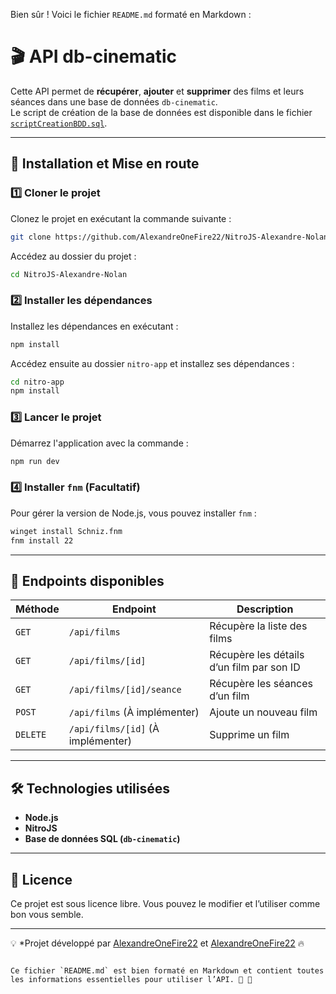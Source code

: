 Bien sûr ! Voici le fichier `README.md` formaté en Markdown :

# 🎬 API db-cinematic  

Cette API permet de **récupérer**, **ajouter** et **supprimer** des films et leurs séances dans une base de données `db-cinematic`.  
Le script de création de la base de données est disponible dans le fichier [`scriptCreationBDD.sql`](./scriptCreationBDD.sql).

---

## 🚀 Installation et Mise en route  

### 1️⃣ Cloner le projet  
Clonez le projet en exécutant la commande suivante :  
```sh
git clone https://github.com/AlexandreOneFire22/NitroJS-Alexandre-Nolan.git
```
Accédez au dossier du projet :
```sh
cd NitroJS-Alexandre-Nolan
```

### 2️⃣ Installer les dépendances
Installez les dépendances en exécutant :
```sh
npm install
```

Accédez ensuite au dossier `nitro-app` et installez ses dépendances :
```sh
cd nitro-app
npm install
```

### 3️⃣ Lancer le projet
Démarrez l'application avec la commande :
```sh
npm run dev
```

### 4️⃣ Installer `fnm` (Facultatif)
Pour gérer la version de Node.js, vous pouvez installer `fnm` :
```sh
winget install Schniz.fnm
fnm install 22
```

---

## 📌 Endpoints disponibles

| Méthode | Endpoint                 | Description |
|---------|--------------------------|-------------|
| `GET`   | `/api/films`             | Récupère la liste des films |
| `GET`   | `/api/films/[id]`        | Récupère les détails d’un film par son ID |
| `GET`   | `/api/films/[id]/seance` | Récupère les séances d’un film |
| `POST`  | `/api/films` (À implémenter) | Ajoute un nouveau film |
| `DELETE`| `/api/films/[id]` (À implémenter) | Supprime un film |

---

## 🛠 Technologies utilisées

- **Node.js**
- **NitroJS**
- **Base de données SQL (`db-cinematic`)**

---

## 📜 Licence
Ce projet est sous licence libre. Vous pouvez le modifier et l’utiliser comme bon vous semble.

---

💡 *Projet développé par [AlexandreOneFire22](https://github.com/AlexandreOneFire22) et [AlexandreOneFire22](https://github.com/AlexandreOneFire22) 🔥
```

Ce fichier `README.md` est bien formaté en Markdown et contient toutes les informations essentielles pour utiliser l’API. 🎯 🚀